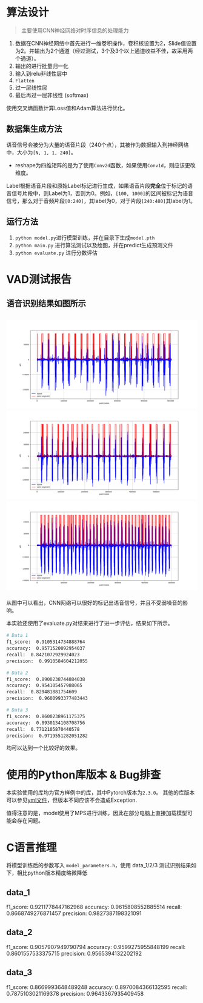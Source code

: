 # 算法设计

> 主要使用CNN神经网络对时序信息的处理能力

1. 数据在CNN神经网络中首先进行一维卷积操作，卷积核设置为2，Slide值设置为2。并输出为2个通道（经过测试，3个及3个以上通道收益不佳，故采用两个通道）。
2. 输出的进行批量归一化
3. 输入到relu非线性层中
4. `Flatten`
5. 过一层线性层
6. 最后再过一层非线性 (softmax)

使用交叉熵函数计算Loss值和Adam算法进行优化。

## 数据集生成方法

语音信号会被分为大量的语音片段（240个点），其被作为数据输入到神经网络中，大小为`[N, 1, 1, 240]`。
- reshape为四维矩阵的是为了使用`Conv2d`函数，如果使用`Conv1d`，则应该更改维度。

Label根据语音片段和原始Label标记进行生成，如果语音片段**完全**位于标记的语音信号片段中，则Label为1，否则为0。例如，`[100, 1000]`的区间被标记为语音信号，那么对于音频片段`[0:240]`，其label为0，对于片段`[240:480]`其label为1。

## 运行方法

1. `python model.py`进行模型训练，并在目录下生成`model.pth`
2. `python main.py` 进行算法测试以及绘图，并在predict生成预测文件
3. `python evaluate.py` 进行分数评估

# VAD测试报告

语音识别结果如图所示
---
![图1](./img/data_1.png)
![图2](./img/data_2.png)
![图3](./img/data_3.png)
---

从图中可以看出，CNN网络可以很好的标记出语音信号，并且不受弱噪音的影响。

本实验还使用了evaluate.py对结果进行了进一步评估，结果如下所示。
```sh
# Data 1
f1_score:  0.9105314734888764
accuracy:  0.9571520092954037
recall:  0.8421072929924023
precision:  0.9910584604212055

```

```sh
# Data 2
f1_score:  0.8900238744884038
accuracy:  0.954105457988065
recall:  0.829481881754609
precision:  0.9600993377483443
```

```sh
# Data 3
f1_score:  0.8600238961175375
accuracy:  0.8930134108708756
recall:  0.7712105870440578
precision:  0.9719551282051282
```

均可以达到一个比较好的效果。

# 使用的Python库版本 & Bug排查

本实验使用的库均为官方样例中的库，其中Pytorch版本为`2.3.0`。
其他的库版本可以参见[yml文件](./vad.yml)，但版本不同应该不会造成Exception.

值得注意的是，model使用了MPS进行训练，因此在部分电脑上直接加载模型可能会存在问题。

# C语言推理

将模型训练后的参数写入 `model_parameters.h`，使用 data_1/2/3 测试识别结果如下，相比python版本精度略微降低

## data_1

f1_score:  0.9211778447162968
accuracy:  0.9615808552885514
recall:  0.8668749276871457
precision:  0.9827387198321091

## data_2

f1_score:  0.9057907949790794
accuracy:  0.9599275955848199
recall:  0.8601557533375715
precision:  0.9565394132202192

## data_3

f1_score:  0.8669993648489248
accuracy:  0.8970084366132595
recall:  0.7875103021169378
precision:  0.9643367935409458